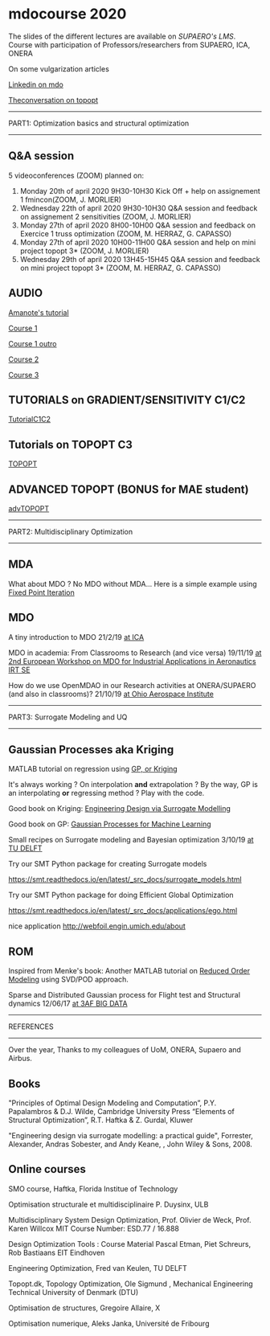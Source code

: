 # mdocourse 2020
The slides of the different lectures are available on *SUPAERO's LMS*.
Course with participation of Professors/researchers from SUPAERO, ICA, ONERA


On some vulgarization articles

[Linkedin on mdo](https://www.linkedin.com/pulse/optimization-mdo-connecting-people-joseph-morlier/)

[Theconversation on topopt](https://www.linkedin.com/pulse/possible-build-aircraft-wing-lego-joseph-morlier/)


****
PART1:  Optimization basics and structural optimization
****


## Q&A session 
5 videoconferences (ZOOM) planned on:

1. Monday 20th of april 2020 9H30-10H30 Kick Off + help on assignement 1 fmincon(ZOOM, J. MORLIER) 
2. Wednesday 22th of april 2020 9H30-10H30 Q&A session and feedback on assignement 2 sensitivities (ZOOM, J. MORLIER) 
3. Monday 27th of april 2020 8H00-10H00  Q&A session and feedback on Exercice 1 truss optimization (ZOOM, M. HERRAZ, G. CAPASSO)
4. Monday 27th of april 2020 10H00-11H00  Q&A session and help on mini project topopt 3* (ZOOM, J. MORLIER) 
5. Wednesday 29th of april 2020 13H45-15H45  Q&A session and feedback on mini project topopt 3* (ZOOM, M. HERRAZ, G. CAPASSO) 


## AUDIO 

[Amanote's tutorial](https://www.youtube.com/watch?v=DvLyo9mtf3U)

[Course 1](https://github.com/jomorlier/mdocourse/blob/master/Course1.md)

[Course 1 outro](https://github.com/jomorlier/mdocourse/blob/master/Course1o.md)

[Course 2](https://github.com/jomorlier/mdocourse/blob/master/Course2.md)

[Course 3](https://github.com/jomorlier/mdocourse/blob/master/Course3.md)


## TUTORIALS on GRADIENT/SENSITIVITY C1/C2

[TutorialC1C2](https://github.com/jomorlier/mdocourse/blob/master/tutorialC1C2.md)


## Tutorials on TOPOPT C3

[TOPOPT](https://github.com/jomorlier/mdocourse/blob/master/TOPOPT.md)

## ADVANCED TOPOPT (BONUS for MAE student)

[advTOPOPT](https://github.com/jomorlier/mdocourse/blob/master/advTOPOPT.md)


****
PART2:  Multidisciplinary Optimization
****


## MDA

What about MDO ? No MDO without MDA...
Here is a simple example using 
[Fixed Point Iteration ](http://htmlpreview.github.io/?https://github.com/jomorlier/mdocourse/blob/master/MDA/tutorialFPI.html) 


## MDO

A tiny introduction to MDO 21/2/19 [at ICA](https://github.com/mid2SUPAERO/Outputs/blob/master/Presentation_JM_MDO-compressed.pdf)

MDO in academia: From Classrooms to Research (and vice versa) 19/11/19 [at 2nd European Workshop on MDO for Industrial Applications in Aeronautics IRT SE](https://github.com/mid2SUPAERO/Outputs/blob/master/MDOinACADEMIA-compressed.pdf)

How do we use OpenMDAO in our Research activities at ONERA/SUPAERO (and also in classrooms)? 21/10/19 [at Ohio Aerospace Institute](https://github.com/mid2SUPAERO/Outputs/blob/master/OpenMDAO_Cleveland_LIGHT2-compressed.pdf)


****
PART3:  Surrogate Modeling and UQ
****


## Gaussian Processes aka Kriging


MATLAB tutorial on regression using [GP, or Kriging](http://htmlpreview.github.io/?https://github.com/jomorlier/mdocourse/blob/master/GP_Tutorial/GP_Tutorial.html)

It's always working ? On interpolation **and** extrapolation ?
By the way, GP is an interpolating **or** regressing method ? Play with the code.

Good book on Kriging: [Engineering Design via Surrogate Modelling](https://optimizationcodes.wordpress.com)

Good book on GP: [Gaussian Processes for Machine Learning](http://www.gaussianprocess.org/gpml/code/matlab/doc/)


Small recipes on Surrogate modeling and Bayesian optimization 3/10/19 [at TU DELFT](https://github.com/mid2SUPAERO/Outputs/blob/master/Recipes_DELFT-3-10-19-compressed.pdf)

Try our SMT Python package for creating Surrogate models

https://smt.readthedocs.io/en/latest/_src_docs/surrogate_models.html

Try our SMT Python package for doing Efficient Global Optimization 

https://smt.readthedocs.io/en/latest/_src_docs/applications/ego.html

nice application http://webfoil.engin.umich.edu/about


## ROM 

Inspired from Menke's book: Another MATLAB tutorial on [Reduced Order Modeling](http://htmlpreview.github.io/?https://github.com/jomorlier/mdocourse/blob/master/RoM/ROM.html) using SVD/POD approach.

Sparse and Distributed Gaussian process for Flight test and Structural dynamics 12/06/17 [at 3AF BIG DATA](https://github.com/mid2SUPAERO/Outputs/blob/master/MDO_12-06-17_3AFBigData.pdf)



****
REFERENCES
****

Over the year, Thanks to my colleagues of UoM, ONERA, Supaero and Airbus.

## Books
"Principles of Optimal Design  Modeling and Computation”, P.Y. Papalambros & D.J. Wilde, Cambridge University Press
“Elements of Structural Optimization”, R.T. Haftka & Z. Gurdal, Kluwer 

"Engineering design via surrogate modelling: a practical guide", Forrester, Alexander, Andras Sobester, and Andy Keane, , John Wiley & Sons, 2008.

## Online courses
SMO course, Haftka, Florida Institue of Technology

Optimisation structurale et multidisciplinaire P. Duysinx, ULB

Multidisciplinary System Design Optimization, Prof. Olivier de Weck, Prof. Karen Willcox MIT Course Number: ESD.77 / 16.888

Design Optimization Tools : Course Material Pascal Etman, Piet Schreurs, Rob Bastiaans EIT Eindhoven

Engineering Optimization, Fred van Keulen, TU DELFT

Topopt.dk, Topology Optimization, Ole Sigmund , Mechanical Engineering Technical University of Denmark (DTU)

Optimisation de structures, Gregoire Allaire, X

Optimisation numerique, Aleks Janka, Université de Fribourg



